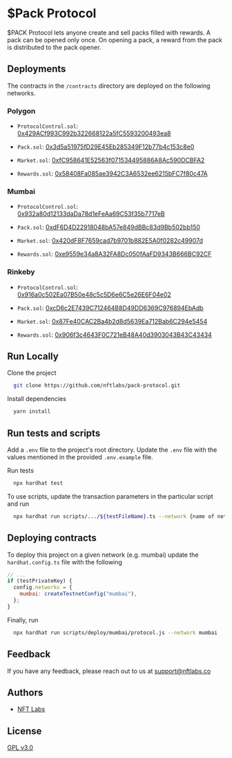 # $Pack Protocol

$PACK Protocol lets anyone create and sell packs filled with rewards. A pack can be opened only once. On opening a pack, a reward 
from the pack is distributed to the pack opener.

## Deployments
The contracts in the `/contracts` directory are deployed on the following networks.


### Polygon
- `ProtocolControl.sol`: [0x429ACf993C992b322668122a5fC5593200493ea8](https://mumbai.polygonscan.com/address/0x429ACf993C992b322668122a5fC5593200493ea8#code)

- `Pack.sol`: [0x3d5a51975fD29E45Eb285349F12b77b4c153c8e0](https://mumbai.polygonscan.com/address/0x3d5a51975fD29E45Eb285349F12b77b4c153c8e0#code)

- `Market.sol`: [0xfC958641E52563f071534495886A8Ac590DCBFA2](https://mumbai.polygonscan.com/address/0xfC958641E52563f071534495886A8Ac590DCBFA2#code)

- `Rewards.sol`: [0x58408Fa085ae3942C3A6532ee6215bFC7f80c47A](https://mumbai.polygonscan.com/address/0x58408Fa085ae3942C3A6532ee6215bFC7f80c47A#code)

### Mumbai
- `ProtocolControl.sol`: [0x932a80d12133daDa78d1eFeAa69C53f35b7717eB](https://mumbai.polygonscan.com/address/0x932a80d12133daDa78d1eFeAa69C53f35b7717eB#code)

- `Pack.sol`: [0xdF6D4D22918048bA57e849dBBc83d9Bb502bb150](https://mumbai.polygonscan.com/address/0xdF6D4D22918048bA57e849dBBc83d9Bb502bb150#code)

- `Market.sol`: [0x420dF8F7659cad7b9701b882E5A0f0282c49907d](https://mumbai.polygonscan.com/address/0x420dF8F7659cad7b9701b882E5A0f0282c49907d#code)

- `Rewards.sol`: [0xe9559e34a8A32FA8Dc050fAaFD9343B666BC92CF](https://mumbai.polygonscan.com/address/0xe9559e34a8A32FA8Dc050fAaFD9343B666BC92CF#code)

### Rinkeby

- `ProtocolControl.sol`: [0x916a0c502Ea07B50e48c5c5D6e6C5e26E6F04e02](https://rinkeby.etherscan.io/address/0x916a0c502Ea07B50e48c5c5D6e6C5e26E6F04e02#code)

- `Pack.sol`: [0xcD6c2E7439C712464B8D49DD6369C976894EbAdb](https://rinkeby.etherscan.io/address/0xcD6c2E7439C712464B8D49DD6369C976894EbAdb#code)

- `Market.sol`: [0x87Fe40CAC2Ba4b2d8d5639Ea712Bab6C294e5454](https://rinkeby.etherscan.io/address/0x87Fe40CAC2Ba4b2d8d5639Ea712Bab6C294e5454#code)

- `Rewards.sol`: [0x906f3c4643F0C721eB48A40d3903043B43C43434](https://rinkeby.etherscan.io/address/0x906f3c4643F0C721eB48A40d3903043B43C43434#code)

## Run Locally

Clone the project

```bash
  git clone https://github.com/nftlabs/pack-protocol.git
```

Install dependencies

```bash
  yarn install
```

## Run tests and scripts

Add a `.env` file to the project's root directory. Update the `.env` file with the values mentioned in the provided `.env.example` file.

Run tests

```bash
  npx hardhat test
```

To use scripts, update the transaction parameters in the particular script and run

```bash
  npx hardhat run scripts/.../${testFileName}.ts --network {name of network}
```
  
## Deploying contracts

To deploy this project on a given network (e.g. mumbai) update the `hardhat.config.ts` file with the following

```javascript
// ...
if (testPrivateKey) {
  config.networks = {
    mumbai: createTestnetConfig("mumbai"),
  };
}
```

Finally, run 

```bash
  npx hardhat run scripts/deploy/mumbai/protocol.js --network mumbai
```
  
## Feedback

If you have any feedback, please reach out to us at support@nftlabs.co

## Authors

- [NFT Labs](https://github.com/nftlabs)

  
## License

[GPL v3.0](https://choosealicense.com/licenses/gpl-3.0/)
